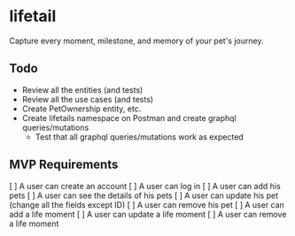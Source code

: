# lifetail

Capture every moment, milestone, and memory of your pet's journey.

## Todo

- Review all the entities (and tests)
- Review all the use cases (and tests)
- Create PetOwnership entity, etc.
- Create lifetails namespace on Postman and create graphql queries/mutations
  - Test that all graphql queries/mutations work as expected

## MVP Requirements

[ ] A user can create an account
[ ] A user can log in
[ ] A user can add his pets
[ ] A user can see the details of his pets
[ ] A user can update his pet (change all the fields except ID)
[ ] A user can remove his pet
[ ] A user can add a life moment
[ ] A user can update a life moment
[ ] A user can remove a life moment
